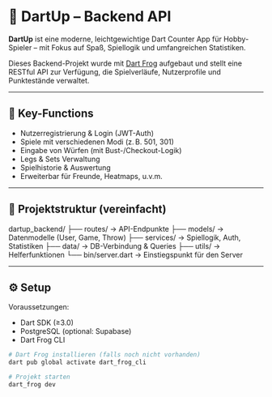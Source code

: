 
# 🏹 DartUp – Backend API

**DartUp** ist eine moderne, leichtgewichtige Dart Counter App für Hobby-Spieler – mit Fokus auf Spaß, Spiellogik und umfangreichen Statistiken.

Dieses Backend-Projekt wurde mit [Dart Frog](https://dartfrog.vgv.dev/) aufgebaut und stellt eine RESTful API zur Verfügung, die Spielverläufe, Nutzerprofile und Punktestände verwaltet.

---
## 🚀 Key-Functions

- Nutzerregistrierung & Login (JWT-Auth)
- Spiele mit verschiedenen Modi (z. B. 501, 301)
- Eingabe von Würfen (mit Bust-/Checkout-Logik)
- Legs & Sets Verwaltung
- Spielhistorie & Auswertung
- Erweiterbar für Freunde, Heatmaps, u.v.m.

---
## 🧱 Projektstruktur (vereinfacht)
dartup_backend/
├── routes/           → API-Endpunkte
├── models/           → Datenmodelle (User, Game, Throw)
├── services/         → Spiellogik, Auth, Statistiken
├── data/             → DB-Verbindung & Queries
├── utils/            → Helferfunktionen
└── bin/server.dart   → Einstiegspunkt für den Server

---
## ⚙️ Setup

Voraussetzungen:
- Dart SDK (≥3.0)
- PostgreSQL (optional: Supabase)
- Dart Frog CLI

```bash
# Dart Frog installieren (falls noch nicht vorhanden)
dart pub global activate dart_frog_cli

# Projekt starten
dart_frog dev